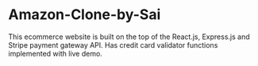 # Amazon-Clone-by-Sai
This ecommerce website is built on the top of the React.js, Express.js and Stripe payment gateway API. Has credit card validator functions implemented with live demo.
